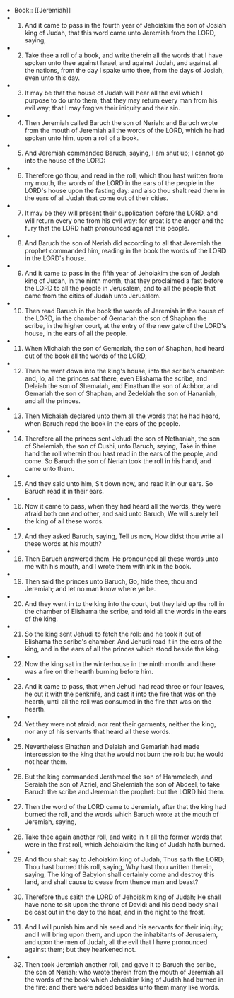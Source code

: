 - Book:: [[Jeremiah]]
- 1. And it came to pass in the fourth year of Jehoiakim the son of Josiah king of Judah, that this word came unto Jeremiah from the LORD, saying,
- 2. Take thee a roll of a book, and write therein all the words that I have spoken unto thee against Israel, and against Judah, and against all the nations, from the day I spake unto thee, from the days of Josiah, even unto this day.
- 3. It may be that the house of Judah will hear all the evil which I purpose to do unto them; that they may return every man from his evil way; that I may forgive their iniquity and their sin.
- 4. Then Jeremiah called Baruch the son of Neriah: and Baruch wrote from the mouth of Jeremiah all the words of the LORD, which he had spoken unto him, upon a roll of a book.
- 5. And Jeremiah commanded Baruch, saying, I am shut up; I cannot go into the house of the LORD:
- 6. Therefore go thou, and read in the roll, which thou hast written from my mouth, the words of the LORD in the ears of the people in the LORD's house upon the fasting day: and also thou shalt read them in the ears of all Judah that come out of their cities.
- 7. It may be they will present their supplication before the LORD, and will return every one from his evil way: for great is the anger and the fury that the LORD hath pronounced against this people.
- 8. And Baruch the son of Neriah did according to all that Jeremiah the prophet commanded him, reading in the book the words of the LORD in the LORD's house.
- 9. And it came to pass in the fifth year of Jehoiakim the son of Josiah king of Judah, in the ninth month, that they proclaimed a fast before the LORD to all the people in Jerusalem, and to all the people that came from the cities of Judah unto Jerusalem.
- 10. Then read Baruch in the book the words of Jeremiah in the house of the LORD, in the chamber of Gemariah the son of Shaphan the scribe, in the higher court, at the entry of the new gate of the LORD's house, in the ears of all the people.
- 11. When Michaiah the son of Gemariah, the son of Shaphan, had heard out of the book all the words of the LORD,
- 12. Then he went down into the king's house, into the scribe's chamber: and, lo, all the princes sat there, even Elishama the scribe, and Delaiah the son of Shemaiah, and Elnathan the son of Achbor, and Gemariah the son of Shaphan, and Zedekiah the son of Hananiah, and all the princes.
- 13. Then Michaiah declared unto them all the words that he had heard, when Baruch read the book in the ears of the people.
- 14. Therefore all the princes sent Jehudi the son of Nethaniah, the son of Shelemiah, the son of Cushi, unto Baruch, saying, Take in thine hand the roll wherein thou hast read in the ears of the people, and come. So Baruch the son of Neriah took the roll in his hand, and came unto them.
- 15. And they said unto him, Sit down now, and read it in our ears. So Baruch read it in their ears.
- 16. Now it came to pass, when they had heard all the words, they were afraid both one and other, and said unto Baruch, We will surely tell the king of all these words.
- 17. And they asked Baruch, saying, Tell us now, How didst thou write all these words at his mouth?
- 18. Then Baruch answered them, He pronounced all these words unto me with his mouth, and I wrote them with ink in the book.
- 19. Then said the princes unto Baruch, Go, hide thee, thou and Jeremiah; and let no man know where ye be.
- 20. And they went in to the king into the court, but they laid up the roll in the chamber of Elishama the scribe, and told all the words in the ears of the king.
- 21. So the king sent Jehudi to fetch the roll: and he took it out of Elishama the scribe's chamber. And Jehudi read it in the ears of the king, and in the ears of all the princes which stood beside the king.
- 22. Now the king sat in the winterhouse in the ninth month: and there was a fire on the hearth burning before him.
- 23. And it came to pass, that when Jehudi had read three or four leaves, he cut it with the penknife, and cast it into the fire that was on the hearth, until all the roll was consumed in the fire that was on the hearth.
- 24. Yet they were not afraid, nor rent their garments, neither the king, nor any of his servants that heard all these words.
- 25. Nevertheless Elnathan and Delaiah and Gemariah had made intercession to the king that he would not burn the roll: but he would not hear them.
- 26. But the king commanded Jerahmeel the son of Hammelech, and Seraiah the son of Azriel, and Shelemiah the son of Abdeel, to take Baruch the scribe and Jeremiah the prophet: but the LORD hid them.
- 27. Then the word of the LORD came to Jeremiah, after that the king had burned the roll, and the words which Baruch wrote at the mouth of Jeremiah, saying,
- 28. Take thee again another roll, and write in it all the former words that were in the first roll, which Jehoiakim the king of Judah hath burned.
- 29. And thou shalt say to Jehoiakim king of Judah, Thus saith the LORD; Thou hast burned this roll, saying, Why hast thou written therein, saying, The king of Babylon shall certainly come and destroy this land, and shall cause to cease from thence man and beast?
- 30. Therefore thus saith the LORD of Jehoiakim king of Judah; He shall have none to sit upon the throne of David: and his dead body shall be cast out in the day to the heat, and in the night to the frost.
- 31. And I will punish him and his seed and his servants for their iniquity; and I will bring upon them, and upon the inhabitants of Jerusalem, and upon the men of Judah, all the evil that I have pronounced against them; but they hearkened not.
- 32. Then took Jeremiah another roll, and gave it to Baruch the scribe, the son of Neriah; who wrote therein from the mouth of Jeremiah all the words of the book which Jehoiakim king of Judah had burned in the fire: and there were added besides unto them many like words.
